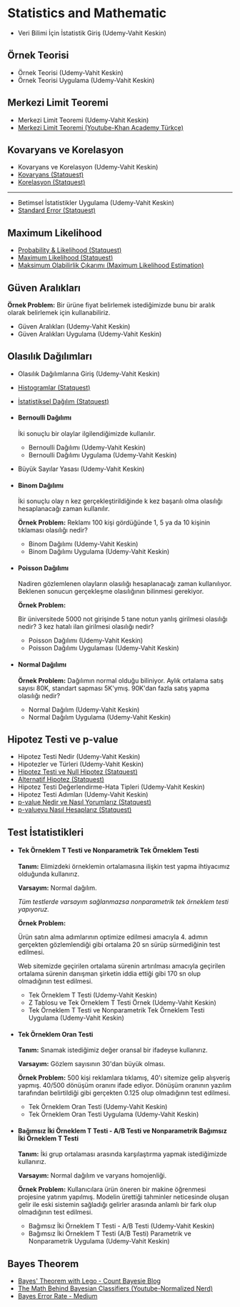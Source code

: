 
# Statistics and Mathematic

- Veri Bilimi İçin İstatistik Giriş (Udemy-Vahit Keskin)

## Örnek Teorisi
  - Örnek Teorisi (Udemy-Vahit Keskin)
  - Örnek Teorisi Uygulama (Udemy-Vahit Keskin)

## Merkezi Limit Teoremi
  - Merkezi Limit Teoremi (Udemy-Vahit Keskin)
  - [Merkezi Limit Teoremi (Youtube-Khan Academy Türkçe)](https://www.youtube.com/watch?v=pXA9GFOLVpY&t=2s)

## Kovaryans ve Korelasyon
  - Kovaryans ve Korelasyon (Udemy-Vahit Keskin)
  - [Kovaryans (Statquest)](https://www.youtube.com/watch?v=qtaqvPAeEJY&t=1s)
  - [Korelasyon (Statquest)](https://www.youtube.com/watch?v=xZ_z8KWkhXE&t=960s)

_____

- Betimsel İstatistikler Uygulama (Udemy-Vahit Keskin)
- [Standard Error (Statquest)](https://www.youtube.com/watch?v=XNgt7F6FqDU)

## Maximum Likelihood
- [Probability & Likelihood (Statquest)](https://www.youtube.com/watch?v=pYxNSUDSFH4)
- [Maximum Likelihood (Statquest)](https://www.youtube.com/watch?v=XepXtl9YKwc)
- [Maksimum Olabilirlik Çıkarımı (Maximum Likelihood Estimation)](https://medium.com/rick-sanchez-cs/maksimum-olabilirlik-%C3%A7%C4%B1kar%C4%B1m%C4%B1-maximum-likelihood-estimation-1b9d7312d1bd)

## Güven Aralıkları
**Örnek Problem:** Bir ürüne fiyat belirlemek istediğimizde bunu bir aralık olarak belirlemek için kullanabiliriz.

- Güven Aralıkları (Udemy-Vahit Keskin)
- Güven Aralıkları Uygulama (Udemy-Vahit Keskin)

## Olasılık Dağılımları
- Olasılık Dağılımlarına Giriş (Udemy-Vahit Keskin)
- [Histogramlar (Statquest)](https://www.youtube.com/watch?v=qBigTkBLU6g&t=20s)
- [İstatistiksel Dağılım (Statquest)](https://www.youtube.com/watch?v=oI3hZJqXJuc&list=PLblh5JKOoLUK0FLuzwntyYI10UQFUhsY9&index=2)

- #### Bernoulli Dağılımı 
  İki sonuçlu bir olaylar ilgilendiğimizde kullanılır.

  - Bernoulli Dağılımı (Udemy-Vahit Keskin)
  - Bernoulli Dağılımı Uygulama (Udemy-Vahit Keskin)

- Büyük Sayılar Yasası (Udemy-Vahit Keskin)

- #### Binom Dağılımı
  İki sonuçlu olay n kez gerçekleştirildiğinde k kez başarılı olma olasılığı hesaplanacağı zaman kullanılır.

  **Örnek Problem:**  Reklamı 100 kişi gördüğünde 1, 5 ya da 10 kişinin tıklaması olasılığı nedir? 

  - Binom Dağılımı (Udemy-Vahit Keskin)
  - Binom Dağılımı Uygulama (Udemy-Vahit Keskin)

- #### Poisson Dağılımı
  Nadiren gözlemlenen olayların olasılığı hesaplanacağı zaman kullanılıyor. Beklenen sonucun gerçekleşme olasılığının bilinmesi gerekiyor.

  **Örnek Problem:** 
  
  Bir üniversitede 5000 not girişinde 5 tane notun yanlış girilmesi olasılığı nedir?
  3 kez hatalı ilan girilmesi olasılığı nedir?

  - Poisson Dağılımı (Udemy-Vahit Keskin)
  - Poisson Dağılımı Uygulaması (Udemy-Vahit Keskin)

- #### Normal Dağılımı
  **Örnek Problem:** Dağılımın normal olduğu biliniyor. Aylık ortalama satış sayısı 80K, standart sapması 5K'ymış. 90K'dan fazla satış yapma olasılığı nedir?

  - Normal Dağılım (Udemy-Vahit Keskin)
  - Normal Dağılım Uygulama (Udemy-Vahit Keskin)

## Hipotez Testi ve p-value
- Hipotez Testi Nedir (Udemy-Vahit Keskin)
- Hipotezler ve Türleri (Udemy-Vahit Keskin)
- [Hipotez Testi ve Null Hipotez (Statquest)](https://www.youtube.com/watch?v=0oc49DyA3hU&t=8s)
- [Alternatif Hipotez (Statquest)](https://www.youtube.com/watch?v=5koKb5B_YWo)
- Hipotez Testi Değerlendirme-Hata Tipleri (Udemy-Vahit Keskin)
- Hipotez Testi Adımları (Udemy-Vahit Keskin)
- [p-value Nedir ve Nasıl Yorumlarız (Statquest)](https://www.youtube.com/watch?v=vemZtEM63GY&t=1s)
- [p-valueyu Nasıl Hesaplarız (Statquest)](https://www.youtube.com/watch?v=JQc3yx0-Q9E)

## Test İstatistikleri
- #### Tek Örneklem T Testi ve Nonparametrik Tek Örneklem Testi

  **Tanım:** Elimizdeki örneklemin ortalamasına ilişkin test yapma ihtiyacımız olduğunda kullanırız.

  **Varsayım:** Normal dağılım.

  *Tüm testlerde varsayım sağlanmazsa nonparametrik tek örneklem testi yapıyoruz.*

  **Örnek Problem:** 

  Ürün satın alma adımlarının optimize edilmesi amacıyla 4. adımın gerçekten gözlemlendiği gibi ortalama 20 sn sürüp sürmediğinin test edilmesi.

  Web sitemizde geçirilen ortalama sürenin artırılması amacıyla geçirilen ortalama sürenin danışman şirketin iddia ettiği gibi 170 sn olup olmadığının test edilmesi.

  - Tek Örneklem T Testi (Udemy-Vahit Keskin)
  - Z Tablosu ve Tek Örneklem T Testi Örnek (Udemy-Vahit Keskin)
  - Tek Örneklem T Testi ve Nonparametrik Tek Örneklem Testi Uygulama (Udemy-Vahit Keskin)

- #### Tek Örneklem Oran Testi 

  **Tanım:** Sınamak istediğimiz değer oransal bir ifadeyse kullanırız.

  **Varsayım:** Gözlem sayısının 30'dan büyük olması.

  **Örnek Problem:** 500 kişi reklamlara tıklamış, 40'ı sitemize gelip alışveriş yapmış. 40/500 dönüşüm oranını ifade ediyor. Dönüşüm oranının yazılım tarafından belirtildiği gibi gerçekten 0.125 olup olmadığının test edilmesi.

    - Tek Örneklem Oran Testi (Udemy-Vahit Keskin)
    - Tek Örneklem Oran Testi Uygulama (Udemy-Vahit Keskin)

- #### Bağımsız İki Örneklem T Testi - A/B Testi ve Nonparametrik Bağımsız İki Örneklem T Testi

  **Tanım:** İki grup ortalaması arasında karşılaştırma yapmak istediğimizde kullanırız. 

  **Varsayım:** Normal dağılım ve varyans homojenliği.

  **Örnek Problem:** Kullanıcılara ürün öneren bir makine öğrenmesi projesine yatırım yapılmış. Modelin ürettiği tahminler neticesinde oluşan gelir ile eski sistemin sağladığı gelirler arasında anlamlı bir fark olup olmadığının test edilmesi.

  - Bağımsız İki Örneklem T Testi - A/B Testi (Udemy-Vahit Keskin)
  - Bağımsız İki Örneklem T Testi (A/B Testi) Parametrik ve Nonparametrik Uygulama (Udemy-Vahit Keskin)




## Bayes Theorem
- [Bayes' Theorem with Lego - Count Bayesie Blog](https://www.countbayesie.com/blog/2015/2/18/bayes-theorem-with-lego)
- [The Math Behind Bayesian Classifiers (Youtube-Normalized Nerd)](https://www.youtube.com/watch?v=lFJbZ6LVxN8)
- [Bayes Error Rate - Medium](https://medium.com/@hipstering/bayes-error-rate-1cd1f81c16ec)









